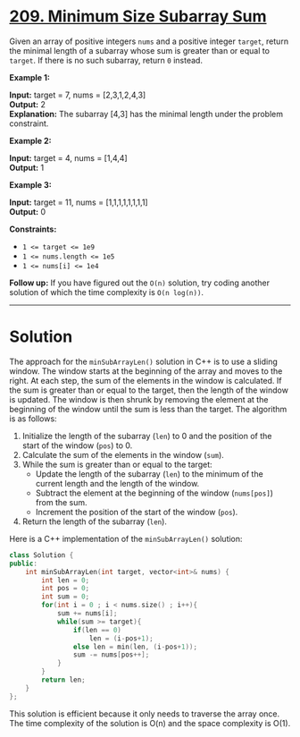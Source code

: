 # [209. Minimum Size Subarray Sum](https://leetcode.com/problems/minimum-size-subarray-sum/)

Given an array of positive integers `nums` and a positive integer `target`, return the minimal length of a subarray whose sum is greater than or equal to `target`. If there is no such subarray, return `0` instead.

 


**Example 1:**

**Input:** target = 7, nums = [2,3,1,2,4,3]<br>
**Output:** 2<br>
**Explanation:** The subarray [4,3] has the minimal length under the problem constraint.

**Example 2:**

**Input:** target = 4, nums = [1,4,4]<br>
**Output:** 1

**Example 3:**

**Input:** target = 11, nums = [1,1,1,1,1,1,1,1]<br>
**Output:** 0
 

**Constraints:**

- `1 <= target <= 1e9`
- `1 <= nums.length <= 1e5`
- `1 <= nums[i] <= 1e4`
 

**Follow up:** If you have figured out the `O(n)` solution, try coding another solution of which the time complexity is `O(n log(n))`.

---
# Solution

The approach for the `minSubArrayLen()` solution in C++ is to use a sliding window. The window starts at the beginning of the array and moves to the right. At each step, the sum of the elements in the window is calculated. If the sum is greater than or equal to the target, then the length of the window is updated. The window is then shrunk by removing the element at the beginning of the window until the sum is less than the target. The algorithm is as follows:

1. Initialize the length of the subarray (`len`) to 0 and the position of the start of the window (`pos`) to 0.
2. Calculate the sum of the elements in the window (`sum`).
3. While the sum is greater than or equal to the target:
    * Update the length of the subarray (`len`) to the minimum of the current length and the length of the window.
    * Subtract the element at the beginning of the window (`nums[pos]`) from the sum.
    * Increment the position of the start of the window (`pos`).
4. Return the length of the subarray (`len`).

Here is a C++ implementation of the `minSubArrayLen()` solution:

```c++
class Solution {
public:
    int minSubArrayLen(int target, vector<int>& nums) {
        int len = 0;
        int pos = 0;
        int sum = 0;
        for(int i = 0 ; i < nums.size() ; i++){
            sum += nums[i];
            while(sum >= target){
                if(len == 0)
                    len = (i-pos+1);
                else len = min(len, (i-pos+1));
                sum -= nums[pos++];
            }
        }
        return len;
    }
};
```

This solution is efficient because it only needs to traverse the array once. The time complexity of the solution is O(n) and the space complexity is O(1).